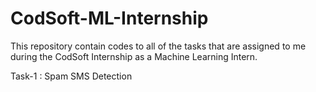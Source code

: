 # CodSoft-ML-Internship
This repository contain codes to all of the tasks that are assigned to me during the CodSoft Internship as a Machine Learning Intern.

Task-1 : Spam SMS Detection
